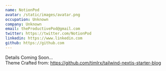 ```yaml
---
name: NotionPod
avatar: /static/images/avatar.png
occupation: Unknown
company: Unknown
email: theProductivePod@gmail.com
twitter: https://twitter.com/NotionPod
linkedin: https://www.linkedin.com
github: https://github.com
---
```


Details Coming Soon...  
Theme Crafted from: https://github.com/timlrx/tailwind-nextjs-starter-blog
